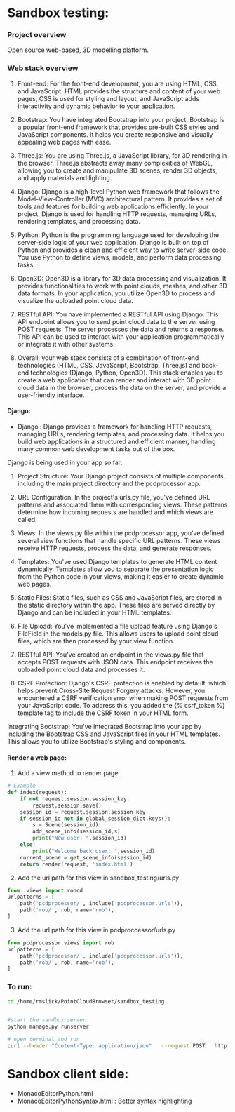 # Sandbox testing:

### Project overview

Open source web-based, 3D modelling platform.

### Web stack overview
1) Front-end: For the front-end development, you are using HTML, CSS, and JavaScript. HTML provides the structure and content of your web pages, CSS is used for styling and layout, and JavaScript adds interactivity and dynamic behavior to your application.

2) Bootstrap: You have integrated Bootstrap into your project. Bootstrap is a popular front-end framework that provides pre-built CSS styles and JavaScript components. It helps you create responsive and visually appealing web pages with ease.

3) Three.js: You are using Three.js, a JavaScript library, for 3D rendering in the browser. Three.js abstracts away many complexities of WebGL, allowing you to create and manipulate 3D scenes, render 3D objects, and apply materials and lighting.

4) Django: Django is a high-level Python web framework that follows the Model-View-Controller (MVC) architectural pattern. It provides a set of tools and features for building web applications efficiently. In your project, Django is used for handling HTTP requests, managing URLs, rendering templates, and processing data.

5) Python: Python is the programming language used for developing the server-side logic of your web application. Django is built on top of Python and provides a clean and efficient way to write server-side code. You use Python to define views, models, and perform data processing tasks.

6) Open3D: Open3D is a library for 3D data processing and visualization. It provides functionalities to work with point clouds, meshes, and other 3D data formats. In your application, you utilize Open3D to process and visualize the uploaded point cloud data.

7) RESTful API: You have implemented a RESTful API using Django. This API endpoint allows you to send point cloud data to the server using POST requests. The server processes the data and returns a response. This API can be used to interact with your application programmatically or integrate it with other systems.

8) Overall, your web stack consists of a combination of front-end technologies (HTML, CSS, JavaScript, Bootstrap, Three.js) and back-end technologies (Django, Python, Open3D). This stack enables you to create a web application that can render and interact with 3D point cloud data in the browser, process the data on the server, and provide a user-friendly interface.

#### Django:
- Django : Django provides a framework for handling HTTP requests, managing URLs, rendering templates, and processing data. It helps you build web applications in a structured and efficient manner, handling many common web development tasks out of the box.

Django is being used in your app so far:

1) Project Structure: Your Django project consists of multiple components, including the main project directory and the pcdprocessor app.

2) URL Configuration: In the project's urls.py file, you've defined URL patterns and associated them with corresponding views. These patterns determine how incoming requests are handled and which views are called.

3) Views: In the views.py file within the pcdprocessor app, you've defined several view functions that handle specific URL patterns. These views receive HTTP requests, process the data, and generate responses.

4) Templates: You've used Django templates to generate HTML content dynamically. Templates allow you to separate the presentation logic from the Python code in your views, making it easier to create dynamic web pages.

5) Static Files: Static files, such as CSS and JavaScript files, are stored in the static directory within the app. These files are served directly by Django and can be included in your HTML templates.

6) File Upload: You've implemented a file upload feature using Django's FileField in the models.py file. This allows users to upload point cloud files, which are then processed by your view function.

7) RESTful API: You've created an endpoint in the views.py file that accepts POST requests with JSON data. This endpoint receives the uploaded point cloud data and processes it.

8) CSRF Protection: Django's CSRF protection is enabled by default, which helps prevent Cross-Site Request Forgery attacks. However, you encountered a CSRF verification error when making POST requests from your JavaScript code. To address this, you added the {% csrf_token %} template tag to include the CSRF token in your HTML form.

Integrating Bootstrap: You've integrated Bootstrap into your app by including the Bootstrap CSS and JavaScript files in your HTML templates. This allows you to utilize Bootstrap's styling and components.

#### Render a web page:

1) Add a view method to render page:
```python
# Example
def index(request):
    if not request.session.session_key:
        request.session.save()
    session_id = request.session.session_key
    if session_id not in global_session_dict.keys():
        s = Scene(session_id)
        add_scene_info(session_id,s)
        print("New user: ",session_id)
    else:
        print("Welcome back user: ",session_id)
    current_scene = get_scene_info(session_id)
    return render(request, 'index.html')
```
2) Add the url path for this view in  sandbox_testing/urls.py

```python
from .views import robcd 
urlpatterns = [
    path('pcdprocessor/', include('pcdprocessor.urls')),
    path('rob/', rob, name='rob'),
]
```
3) Add the url path for this view in  pcdproccessor/urls.py

```python
from pcdprocessor.views import rob
urlpatterns = [
    path('pcdprocessor/', include('pcdprocessor.urls')),
    path('rob/', rob, name='rob'),
]
```

### To run:
```bash
cd /home/rmslick/PointCloudBrowser/sandbox_testing 


#start the sandbox server
python manage.py runserver
```

```bash
# open terminal and run
curl --header "Content-Type: application/json"   --request POST   http://localhost:8000/api/sandbox/ --data '{"script":"print()"}'
```

# Sandbox client side:
- MonacoEditorPython.html
- MonacoEditorPythonSyntax.html : Better syntax highlighting